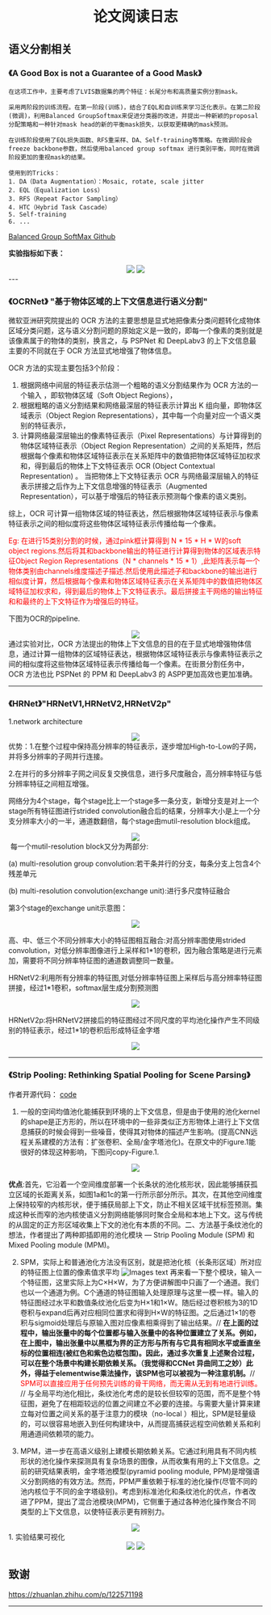 # <div align = center>**论文阅读日志** </div>


## **语义分割相关**
### **《A Good Box is not a Guarantee of a Good Mask》**

    在这项工作中，主要考虑了LVIS数据集的两个特征：长尾分布和高质量实例分割mask。
    
    采用两阶段的训练流程。在第一阶段(训练)，结合了EQL和自训练来学习泛化表示。在第二阶段(微调)，利用Balanced GroupSoftmax来促进分类器的改进，并提出一种新颖的proposal 分配策略和一种针对mask head的新的平衡mask损失，以获取更精确的mask预测。

    在训练阶段使用了EQL损失函数、RFS重采样、DA、Self-training等策略。在微调阶段会freeze backbone参数，然后使用balanced group softmax 进行类别平衡，同时在微调阶段更加的重视mask的结果。
    
    使用到的Tricks：
    1. DA（Data Augmentation）：Mosaic, rotate, scale jitter
    2. EQL（Equalization Loss）
    3. RFS（Repeat Factor Sampling）
    4. HTC（Hybrid Task Cascade）
    5. Self-training
    6. ...
[Balanced Group SoftMax Github](https://github.com/FishYuLi/BalancedGroupSoftmax)

**实验指标如下表：**
<div align=center>
<img src="../Paper/LVIS_0.png">
<img src="../Paper/LVIS_1.png">
</div>
---

### **《OCRNet》 "基于物体区域的上下文信息进行语义分割"**

微软亚洲研究院提出的 OCR 方法的主要思想是显式地把像素分类问题转化成物体区域分类问题，这与语义分割问题的原始定义是一致的，即每一个像素的类别就是该像素属于的物体的类别，换言之，与 PSPNet 和 DeepLabv3 的上下文信息最主要的不同就在于 OCR 方法显式地增强了物体信息。

OCR 方法的实现主要包括3个阶段：
   1. 根据网络中间层的特征表示估测一个粗略的语义分割结果作为 OCR 方法的一个输入 ，即软物体区域（Soft Object Regions），
   2. 根据粗略的语义分割结果和网络最深层的特征表示计算出 K 组向量，即物体区域表示（Object Region Representations），其中每一个向量对应一个语义类别的特征表示，
   3. 计算网络最深层输出的像素特征表示（Pixel Representations）与计算得到的物体区域特征表示（Object Region Representation）之间的关系矩阵，然后根据每个像素和物体区域特征表示在关系矩阵中的数值把物体区域特征加权求和，得到最后的物体上下文特征表示 OCR (Object Contextual Representation) 。
   当把物体上下文特征表示 OCR 与网络最深层输入的特征表示拼接之后作为上下文信息增强的特征表示（Augmented Representation），可以基于增强后的特征表示预测每个像素的语义类别。

综上，OCR 可计算一组物体区域的特征表达，然后根据物体区域特征表示与像素特征表示之间的相似度将这些物体区域特征表示传播给每一个像素。

<font color=red>Eg: 在进行15类别分割的时候，通过pink框计算得到 N * 15 * H * W的soft object regions.然后将其和backbone输出的特征进行计算得到物体的区域表示特征Object Region Representations（N * channels * 15 * 1）,此矩阵表示每一个物体类别由channels维度描述子描述.然后使用此描述子和backbone的输出进行相似度计算，然后根据每个像素和物体区域特征表示在关系矩阵中的数值把物体区域特征加权求和，得到最后的物体上下文特征表示。最后拼接主干网络的输出特征和和最终的上下文特征作为增强后的特征。</font>

下图为OCR的pipeline.
<div align=center>
    <img src = "../Paper/ocr_pipeline.png" />
</div>
通过实验对比，OCR 方法提出的物体上下文信息的目的在于显式地增强物体信息，通过计算一组物体的区域特征表达，根据物体区域特征表示与像素特征表示之间的相似度将这些物体区域特征表示传播给每一个像素。在街景分割任务中，OCR 方法也比 PSPNet 的 PPM  和 DeepLabv3 的 ASPP更加高效也更加准确。

---
### **《HRNet》"HRNetV1,HRNetV2,HRNetV2p"**
1.network architecture
<div align=center>
    <img src = "../images/hrnetv1.png" />
</div>
优势：1.在整个过程中保持高分辨率的特征表示，逐步增加High-to-Low的子网，并将多分辨率的子网并行连接。

2.在并行的多分辨率子网之间反复交换信息，进行多尺度融合，高分辨率特征与低分辨率特征之间相互增强。

网络分为4个stage，每个stage比上一个stage多一条分支，新增分支是对上一个stage所有特征图进行strided convolution融合后的结果，分辨率大小是上一个分支分辨率大小的一半，通道数翻倍，每个stage由mutil-resolution block组成。
<div align=center>
    <img src = "../images/hrnetv1_1.png" />
</div>
 每一个mutil-resolution block又分为两部分:

(a) multi-resolution group convolution:若干条并行的分支，每条分支上包含4个残差单元

(b) multi-resolution convolution(exchange unit):进行多尺度特征融合

第3个stage的exchange unit示意图：
<div align=center>
    <img src = "../images/hrnetv1_2.png" />
</div>

 高、中、低三个不同分辨率大小的特征图相互融合:对高分辨率图使用strided convolution，对低分辨率图像进行上采样和1*1的卷积，因为融合策略是进行元素加，需要将不同分辨率特征图的通道数调整同一数量。

 HRNetV2:利用所有分辨率的特征图,对低分辨率特征图上采样后与高分辨率特征图拼接，经过1*1卷积，softmax层生成分割预测图

<div align=center>
    <img src = "../images/hrnetv1_3.png" />
</div>

HRNetV2p:将HRNetV2拼接后的特征图经过不同尺度的平均池化操作产生不同级别的特征表示，经过1*1的卷积后形成特征金字塔
<div align=center>
    <img src = "../images/hrnetv1_4.png" />
</div>
 
---
### **《Strip Pooling: Rethinking Spatial Pooling for Scene Parsing》**
作者开源代码： [code](https://github.com/Andrew-Qibin/SPNet)

1. 一般的空间均值池化能捕获到环境的上下文信息，但是由于使用的池化kernel的shape是正方形的，所以在环境中的一些非类似正方形物体上进行上下文信息捕获的时候会得到一些噪音，使得其对物体的描述产生影响。(提高CNN远程关系建模的方法有：扩张卷积、全局/金字塔池化)。在原文中的Figure.1能很好的体现这种影响，下图问copy-Figure.1.
<div align=center>
    <img src = "../Paper/strip_pooling_0.jpg" />
</div>
<!-- ![Images text](/Paper/strip_pooling_0.jpg) -->

**优点**:首先，它沿着一个空间维度部署一个长条状的池化核形状，因此能够捕获孤立区域的长距离关系，如图1a和1c的第一行所示部分所示。其次，在其他空间维度上保持较窄的内核形状，便于捕获局部上下文，防止不相关区域干扰标签预测。集成这种长而窄的池内核使语义分割网络能够同时聚合全局和本地上下文。这与传统的从固定的正方形区域收集上下文的池化有本质的不同。二、方法基于条纹池化的想法，作者提出了两种即插即用的池化模块 — Strip Pooling Module (SPM) 和Mixed Pooling module (MPM)。

2. SPM，实际上和普通池化方法没有区别，就是把池化核（长条形区域）所对应的特征图上位置的像素值求平均
![Images text](/Paper/strip_pooling_spm.jpg)
再来看一下整个模块，输入一个特征图，这里实际上为C×H×W，为了方便讲解图中只画了一个通道。我们也以一个通道为例。C个通道的特征图输入处理原理与这里一模一样。输入的特征图经过水平和数值条纹池化后变为H×1和1×W。随后经过卷积核为3的1D卷积与expand后再对应相同位置求和得到H×W的特征图。之后通过1×1的卷积与sigmoid处理后与原输入图对应像素相乘得到了输出结果。//
**在上面的过程中，输出张量中的每个位置都与输入张量中的各种位置建立了关系。例如，在上图中，输出张量中以黑框为界的正方形与所有与它具有相同水平或垂直坐标的位置相连(被红色和紫色边框包围)。因此，通过多次重复上述聚合过程，可以在整个场景中构建长期依赖关系。（我觉得和CCNet 异曲同工之妙）此外，得益于elementwise乘法操作，该SPM也可以被视为一种注意机制。**//
<font color=red>SPM可以直接应用于任何预先训练的骨干网络，而无需从无到有地进行训练。</font>
//
与全局平均池化相比，条纹池化考虑的是较长但较窄的范围，而不是整个特征图，避免了在相距较远的位置之间建立不必要的连接。与需要大量计算来建立每对位置之间关系的基于注意力的模块（no-local ）相比，SPM是轻量级的，可以很容易地嵌入到任何构建块中，从而提高捕获远程空间依赖关系和利用通道间依赖项的能力。

3. MPM，进一步在高语义级别上建模长期依赖关系。它通过利用具有不同内核形状的池化操作来探测具有复杂场景的图像，从而收集有用的上下文信息。之前的研究结果表明，金字塔池模型(pyramid pooling module, PPM)是增强语义分割网络的有效方法。然而，PPM严重依赖于标准的池化操作(尽管不同的池内核位于不同的金字塔级别)。考虑到标准池化和条纹池化的优点，作者改进了PPM，提出了混合池模块(MPM)，它侧重于通过各种池化操作聚合不同类型的上下文信息，以使特征表示更有辨别力。
<!-- ![Images text](/Paper/strip_pooling_mpm.png) -->
<div align=center>
<img src ="../Paper/strip_pooling_mpm.png"/>

</div>
1. 实验结果可视化
<!-- ![Images text](/Paper/strip_pooling_result.png) -->
<div align=center>
<img src ="../Paper/strip_pooling_result.png"/>
<img src ="../Paper/strip_pooling_result_table.png"/>
</div>
<!-- [Images text](/Paper/strip_pooling_result_table.png) -->


## **致谢**
https://zhuanlan.zhihu.com/p/122571198

---
   